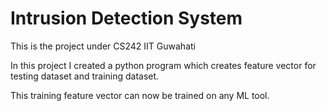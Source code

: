 # Intrusion Detection System
  This is the project under CS242 IIT Guwahati
  
  In this project I created a python program which creates feature vector for testing dataset and training dataset.
  
  This training feature vector can now be trained on any ML tool.
  
  
